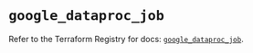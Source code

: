# `google_dataproc_job`

Refer to the Terraform Registry for docs: [`google_dataproc_job`](https://registry.terraform.io/providers/hashicorp/google/6.34.0/docs/resources/dataproc_job).
